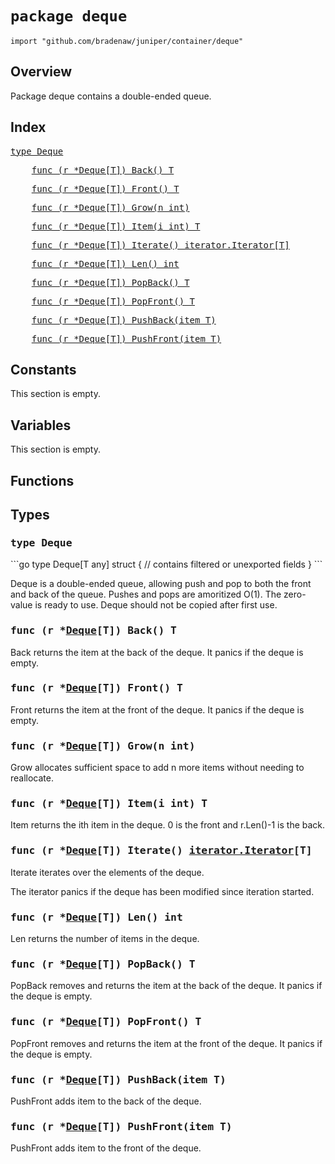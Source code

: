 # `package deque`

```
import "github.com/bradenaw/juniper/container/deque"
```

## Overview

Package deque contains a double-ended queue.


## Index

<samp><a href="#Deque">type Deque</a></samp>

<samp>&nbsp;&nbsp;&nbsp;&nbsp;<a href="#Back">func (r *Deque[T]) Back() T</a></samp>

<samp>&nbsp;&nbsp;&nbsp;&nbsp;<a href="#Front">func (r *Deque[T]) Front() T</a></samp>

<samp>&nbsp;&nbsp;&nbsp;&nbsp;<a href="#Grow">func (r *Deque[T]) Grow(n int)</a></samp>

<samp>&nbsp;&nbsp;&nbsp;&nbsp;<a href="#Item">func (r *Deque[T]) Item(i int) T</a></samp>

<samp>&nbsp;&nbsp;&nbsp;&nbsp;<a href="#Iterate">func (r *Deque[T]) Iterate() iterator.Iterator[T]</a></samp>

<samp>&nbsp;&nbsp;&nbsp;&nbsp;<a href="#Len">func (r *Deque[T]) Len() int</a></samp>

<samp>&nbsp;&nbsp;&nbsp;&nbsp;<a href="#PopBack">func (r *Deque[T]) PopBack() T</a></samp>

<samp>&nbsp;&nbsp;&nbsp;&nbsp;<a href="#PopFront">func (r *Deque[T]) PopFront() T</a></samp>

<samp>&nbsp;&nbsp;&nbsp;&nbsp;<a href="#PushBack">func (r *Deque[T]) PushBack(item T)</a></samp>

<samp>&nbsp;&nbsp;&nbsp;&nbsp;<a href="#PushFront">func (r *Deque[T]) PushFront(item T)</a></samp>


## Constants

This section is empty.

## Variables

This section is empty.

## Functions

## Types

<h3><a id="Deque"></a><samp>type Deque</samp></h3>
```go
type Deque[T any] struct {
	// contains filtered or unexported fields
}
```

Deque is a double-ended queue, allowing push and pop to both the front and back of the queue.
Pushes and pops are amoritized O(1). The zero-value is ready to use. Deque should not be copied
after first use.


<h3><a id="Back"></a><samp>func (r *<a href="#Deque">Deque</a>[T]) Back() T</samp></h3>

Back returns the item at the back of the deque. It panics if the deque is empty.


<h3><a id="Front"></a><samp>func (r *<a href="#Deque">Deque</a>[T]) Front() T</samp></h3>

Front returns the item at the front of the deque. It panics if the deque is empty.


<h3><a id="Grow"></a><samp>func (r *<a href="#Deque">Deque</a>[T]) Grow(n int)</samp></h3>

Grow allocates sufficient space to add n more items without needing to reallocate.


<h3><a id="Item"></a><samp>func (r *<a href="#Deque">Deque</a>[T]) Item(i int) T</samp></h3>

Item returns the ith item in the deque. 0 is the front and r.Len()-1 is the back.


<h3><a id="Iterate"></a><samp>func (r *<a href="#Deque">Deque</a>[T]) Iterate() <a href="../iterator.md#Iterator">iterator.Iterator</a>[T]</samp></h3>

Iterate iterates over the elements of the deque.

The iterator panics if the deque has been modified since iteration started.


<h3><a id="Len"></a><samp>func (r *<a href="#Deque">Deque</a>[T]) Len() int</samp></h3>

Len returns the number of items in the deque.


<h3><a id="PopBack"></a><samp>func (r *<a href="#Deque">Deque</a>[T]) PopBack() T</samp></h3>

PopBack removes and returns the item at the back of the deque. It panics if the deque is empty.


<h3><a id="PopFront"></a><samp>func (r *<a href="#Deque">Deque</a>[T]) PopFront() T</samp></h3>

PopFront removes and returns the item at the front of the deque. It panics if the deque is empty.


<h3><a id="PushBack"></a><samp>func (r *<a href="#Deque">Deque</a>[T]) PushBack(item T)</samp></h3>

PushFront adds item to the back of the deque.


<h3><a id="PushFront"></a><samp>func (r *<a href="#Deque">Deque</a>[T]) PushFront(item T)</samp></h3>

PushFront adds item to the front of the deque.


